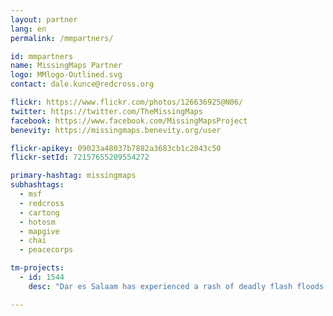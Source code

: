 ```yaml
---
layout: partner
lang: en
permalink: /mmpartners/

id: mmpartners
name: MissingMaps Partner
logo: MMlogo-Outlined.svg
contact: dale.kunce@redcross.org

flickr: https://www.flickr.com/photos/126636925@N06/
twitter: https://twitter.com/TheMissingMaps
facebook: https://www.facebook.com/MissingMapsProject
benevity: https://missingmaps.benevity.org/user

flickr-apikey: 09023a48037b7882a3683cb1c2043c50
flickr-setId: 72157655209554272

primary-hashtag: missingmaps
subhashtags:
  - msf
  - redcross
  - cartong
  - hotosm
  - mapgive
  - chai
  - peacecorps

tm-projects:
  - id: 1544
    desc: "Dar es Salaam has experienced a rash of deadly flash floods in recent months, and the map data generated by this event will be used to develop an early warning system to alert residents of future flooding."

---
```

